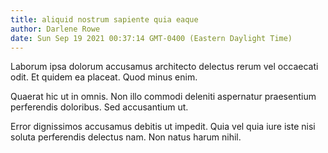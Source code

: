 ```yaml
---
title: aliquid nostrum sapiente quia eaque
author: Darlene Rowe
date: Sun Sep 19 2021 00:37:14 GMT-0400 (Eastern Daylight Time)
---
```

Laborum ipsa dolorum accusamus architecto delectus rerum vel occaecati odit. Et quidem ea placeat. Quod minus enim.

 Quaerat hic ut in omnis. Non illo commodi deleniti aspernatur praesentium perferendis doloribus. Sed accusantium ut.

 Error dignissimos accusamus debitis ut impedit. Quia vel quia iure iste nisi soluta perferendis delectus nam. Non natus harum nihil.